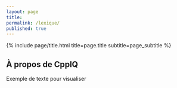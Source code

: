 ```yaml
---
layout: page
title: 
permalink: /lexique/
published: true
---
```


<div class="page" markdown="1">
{% include page/title.html title=page.title subtitle=page_subtitle %}

## À propos de CppIQ

Exemple de texte pour visualiser

</div>